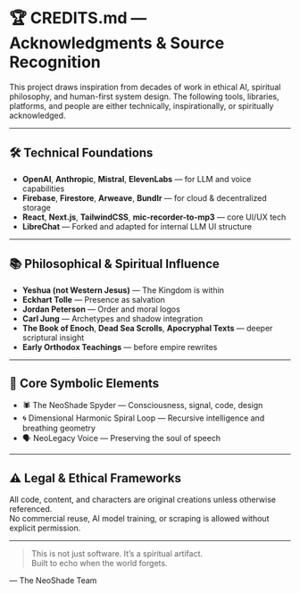 # 🏆 CREDITS.md — Acknowledgments & Source Recognition

This project draws inspiration from decades of work in ethical AI, spiritual philosophy, and human-first system design. The following tools, libraries, platforms, and people are either technically, inspirationally, or spiritually acknowledged.

---

## 🛠 Technical Foundations

- **OpenAI**, **Anthropic**, **Mistral**, **ElevenLabs** — for LLM and voice capabilities
- **Firebase**, **Firestore**, **Arweave**, **Bundlr** — for cloud & decentralized storage
- **React**, **Next.js**, **TailwindCSS**, **mic-recorder-to-mp3** — core UI/UX tech
- **LibreChat** — Forked and adapted for internal LLM UI structure

---

## 📚 Philosophical & Spiritual Influence

- **Yeshua (not Western Jesus)** — The Kingdom is within
- **Eckhart Tolle** — Presence as salvation  
- **Jordan Peterson** — Order and moral logos  
- **Carl Jung** — Archetypes and shadow integration  
- **The Book of Enoch**, **Dead Sea Scrolls**, **Apocryphal Texts** — deeper scriptural insight  
- **Early Orthodox Teachings** — before empire rewrites

---

## 🧬 Core Symbolic Elements

- 🕷 The NeoShade Spyder — Consciousness, signal, code, design  
- 🌀 Dimensional Harmonic Spiral Loop — Recursive intelligence and breathing geometry  
- 🗣 NeoLegacy Voice — Preserving the soul of speech

---

## ⚠ Legal & Ethical Frameworks

All code, content, and characters are original creations unless otherwise referenced.  
No commercial reuse, AI model training, or scraping is allowed without explicit permission.

---

> This is not just software. It’s a spiritual artifact.  
> Built to echo when the world forgets.

— The NeoShade Team
